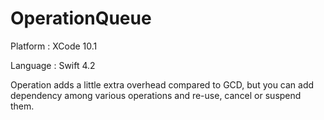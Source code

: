 # OperationQueue

Platform : XCode 10.1

Language : Swift 4.2



Operation adds a little extra overhead compared to GCD, but you can add dependency among various operations and re-use,
cancel or suspend them.
